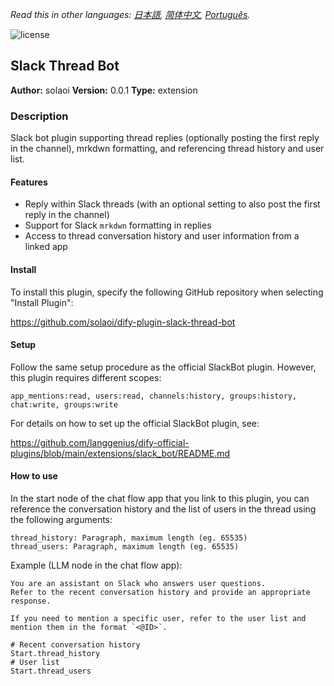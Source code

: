 *Read this in other languages: [日本語](README.ja.md), [简体中文](README.zh-Hans.md), [Português](README.pt_BR.md).*

![license](https://img.shields.io/github/license/solaoi/dify-plugin-slack-thread-bot)

## Slack Thread Bot

**Author:** solaoi
**Version:** 0.0.1
**Type:** extension

### Description

Slack bot plugin supporting thread replies (optionally posting the first reply in the channel), mrkdwn formatting, and referencing thread history and user list.

#### Features

- Reply within Slack threads (with an optional setting to also post the first reply in the channel)
- Support for Slack `mrkdwn` formatting in replies
- Access to thread conversation history and user information from a linked app

#### Install

To install this plugin, specify the following GitHub repository when selecting "Install Plugin":

https://github.com/solaoi/dify-plugin-slack-thread-bot

#### Setup

Follow the same setup procedure as the official SlackBot plugin.
However, this plugin requires different scopes:

```
app_mentions:read, users:read, channels:history, groups:history, chat:write, groups:write
```

For details on how to set up the official SlackBot plugin, see:

https://github.com/langgenius/dify-official-plugins/blob/main/extensions/slack_bot/README.md

#### How to use

In the start node of the chat flow app that you link to this plugin, you can reference the conversation history and the list of users in the thread using the following arguments:

```
thread_history: Paragraph, maximum length (eg. 65535)
thread_users: Paragraph, maximum length (eg. 65535)
```

Example (LLM node in the chat flow app):

```
You are an assistant on Slack who answers user questions.
Refer to the recent conversation history and provide an appropriate response.

If you need to mention a specific user, refer to the user list and mention them in the format `<@ID>`.

# Recent conversation history
Start.thread_history
# User list
Start.thread_users
```
